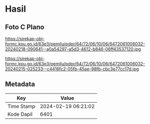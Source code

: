 # Hasil

## Foto C Plano

https://sirekap-obj-formc.kpu.go.id/63e3/pemilu/pdpr/64/72/06/10/06/6472061006032-20240218-090641--a0a54297-a5d3-4612-b846-06ff43537120.jpg

https://sirekap-obj-formc.kpu.go.id/63e3/pemilu/pdpr/64/72/06/10/06/6472061006032-20240215-025233--c4416fc2-05fb-45ae-98fb-cbc3e77cc17d.jpg


## Metadata

| Key        | Value               |
| ---------- | ------------------- |
| Time Stamp | 2024-02-19 06:21:02 |
| Kode Dapil | 6401                |



